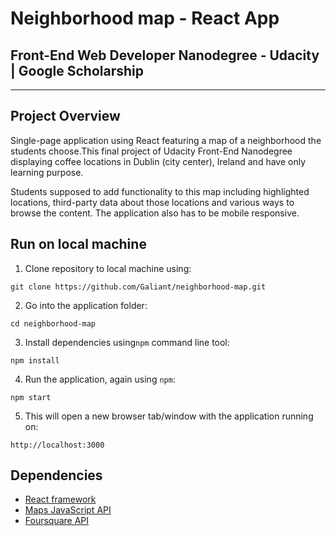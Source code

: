 # Neighborhood map - React App

## Front-End Web Developer Nanodegree - Udacity | Google Scholarship

---

## Project Overview

Single-page application using React featuring a map of a neighborhood the students choose.This final project of Udacity Front-End Nanodegree displaying coffee locations in Dublin (city center), Ireland and have only learning purpose.

Students supposed to add functionality to this map including highlighted locations, third-party data about those locations and various ways to browse the content. The application also has to be mobile responsive.

## Run on local machine

1.  Clone repository to local machine using:

```
git clone https://github.com/Galiant/neighborhood-map.git
```

2.  Go into the application folder:

```
cd neighborhood-map
```

3.  Install dependencies using`npm` command line tool:

```
npm install
```

4.  Run the application, again using `npm`:

```
npm start
```

5. This will open a new browser tab/window with the application running on:

```
http://localhost:3000
```

## Dependencies

- [React framework](https://reactjs.org/)
- [Maps JavaScript API](https://developers.google.com/maps/documentation/javascript/tutorial)
- [Foursquare API](https://foursquare.com/)
